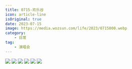 ```yaml
---
title: 0715-欢乐谷
icon: article-line
isOriginal: true
date: 2023-07-15
image: https://media.wozsun.com/life/2023/0715000.webp
category:
    - 日常
tag:
    - 演唱会
---
```

<div class=image-preview>
    <img src="https://media.wozsun.com/life/2023/0715001.webp"/>
    <img src="https://media.wozsun.com/life/2023/0715002.webp"/>
    <img src="https://media.wozsun.com/life/2023/0715003.webp"/>
    <img src="https://media.wozsun.com/life/2023/0715004.webp"/>
    <img src="https://media.wozsun.com/life/2023/0715005.webp"/>
    <img src="https://media.wozsun.com/life/2023/0715006.webp"/>
</div>
